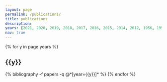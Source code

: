 ```yaml
---
layout: page
permalink: /publications/
title: publications
description:
years: [2021, 2020, 2019, 2018, 2017, 2016, 2015, 2014, 2012, 1956, 1950, 1935, 1905]
nav: true
---
```


<div class="publications">

{% for y in page.years %}
  <h2 class="year">{{y}}</h2>
  {% bibliography -f papers -q @*[year={{y}}]* %}
{% endfor %}

</div>
